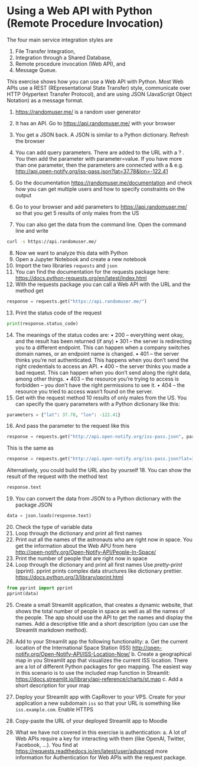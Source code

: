 # Using a Web API with Python (Remote Procedure Invocation)

The four main service integration styles are
1.	File Transfer Integration,
2.	Integration through a Shared Database,
3.	Remote procedure invocation (Web API), and
4.	Message Queue.


This exercise shows how you can use a Web API with Python. Most Web APIs use a REST (REpresentational State Transfer) style, communicate over HTTP (Hypertext Transfer Protocol), and are using JSON (JavaScript Object Notation) as a message format. 


1.	https://randomuser.me/ is a random user generator 
2.	It has an API. Go to https://api.randomuser.me/ with your browser
3.	You get a JSON back. A JSON is similar to a Python dictionary.  Refresh the browser
4.	You can add query parameters. There are added to the URL with a ? . You then add the parameter with parameter=value. If you have more than one parameter, then the parameters are connected with a & e.g.
	http://api.open-notify.org/iss-pass.json?lat=37.78&lon=-122.41

5.	Go the documentation https://randomuser.me/documentation and check how you can get multiple users and how to specify constraints on the output

6.	Go to your browser and add parameters to https://api.randomuser.me/ so that you get 5 results of only males from the US
7.	You can also get the data from the command line. Open the command line and write

```bash
curl -s https://api.randomuser.me/
```

8.	Now we want to analyze this data with Python
9.	Open a Jupyter Notebook and create a new notebook
10.	Import the two libraries `requests` and `json`
11.	You can find the documentation for the requests package here:
 https://docs.python-requests.org/en/latest/index.html
12.	With the requests package you can call a Web API with the URL and the method get
```python
response = requests.get("https://api.randomuser.me/")
```
13.	Print the status code of the request
```python
print(response.status_code)
```
14.	The meanings of the status codes are:
•	200 – everything went okay, and the result has been returned (if any)
•	301 – the server is redirecting you to a different endpoint. This can happen when a company switches domain names, or an endpoint name is changed.
•	401 – the server thinks you’re not authenticated. This happens when you don’t send the right credentials to access an API.
•	400 – the server thinks you made a bad request. This can happen when you don’t send along the right data, among other things.
•	403 – the resource you’re trying to access is forbidden – you don’t have the right permissions to see it.
•	404 – the resource you tried to access wasn’t found on the server.
15.	Get with the request method 10 results of only males from the US. You can specify the query parameters with a Python dictionary like this:
```python
parameters = {"lat": 37.78, "lon": -122.41}
```
16.	And pass the parameter to the request like this
```python
response = requests.get("http://api.open-notify.org/iss-pass.json", params=parameters)
```
This is the same as 
```python
response = requests.get("http://api.open-notify.org/iss-pass.json?lat=37.78&lon=-122.41")
```
Alternatively, you could build the URL also by yourself
18.	You can show the result of the request with the method text
```python
response.text
```
19.	You can convert the data from JSON to a Python dictionary with the package JSON
```python
data = json.loads(response.text)
```
20.	Check the type of variable data
21.	Loop through the dictionary and print all first names
22.	Print out all the names of the astronauts who are right now in space. You get the information about the Web APU from here  
http://open-notify.org/Open-Notify-API/People-In-Space/ 
23.	Print the number of people that are right now in space
24.	Loop through the dictionary and print all first names
Use *pretty-print* (pprint). pprint prints complex data structures like dictionary prettier.  https://docs.python.org/3/library/pprint.html 
```python
from pprint import pprint
pprint(data)
```



25.	Create a small Streamlit application, that creates a dynamic website, that shows the total number of people in space as well as all the names of the people. The app should use the API to get the names and display the names. Add a descriptive title and a short description (you can use the Streamlit markdown method).
26.	Add to your Streamlit app the following functionality:
a.	Get the current location of the International Space Station (ISS)
http://open-notify.org/Open-Notify-API/ISS-Location-Now/ 
b.	Create a geographical map in you Streamlit app that visualizes the current ISS location. There are a lot of different Python packages for geo mapping. The easiest way in this scenario is to use the included map function in Streamlit: 
https://docs.streamlit.io/library/api-reference/charts/st.map
c.	Add a short description for your map
27.	Deploy your Streamlit app with CapRover to your VPS.  Create for your application a new subdomain `iss` so that your URL is something like `iss.example.com`. Enable HTTPS
28.	Copy-paste the URL of your deployed Streamlit app to Moodle


29.	What we have not covered in this exercise is authentication:
a.	A lot of Web APIs require a key for interacting with them (like OpenAI, Twitter, Facebook, …). You find at 
https://requests.readthedocs.io/en/latest/user/advanced
more information for Authentication for Web APIs with the request package. 
